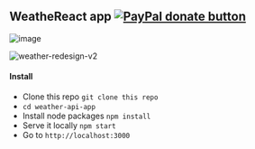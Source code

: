 WeatheReact app <span class="badge-paypal"><a href="https://www.paypal.com/cgi-bin/webscr?cmd=_donations&business=mironcatalin%40gmail%2ecom&lc=RO&item_name=React%20Weather%20app&item_number=13&currency_code=USD&bn=PP%2dDonationsBF%3abtn_donateCC_LG%2egif%3aNonHosted" title="Donate to this project using Paypal"><img src="https://img.shields.io/badge/paypal-donate-green.svg" alt="PayPal donate button" /></a></span>
-----

![image](https://cloud.githubusercontent.com/assets/2805320/10572258/3c1000fc-764f-11e5-89ae-512761daa1a8.png)


![weather-redesign-v2](https://cloud.githubusercontent.com/assets/2805320/10529403/5f098278-73a6-11e5-9e9d-807daa26762c.gif)


#### Install

- Clone this repo `git clone this repo`
- `cd weather-api-app`
- Install node packages `npm install`
- Serve it locally `npm start`
- Go to `http://localhost:3000`
